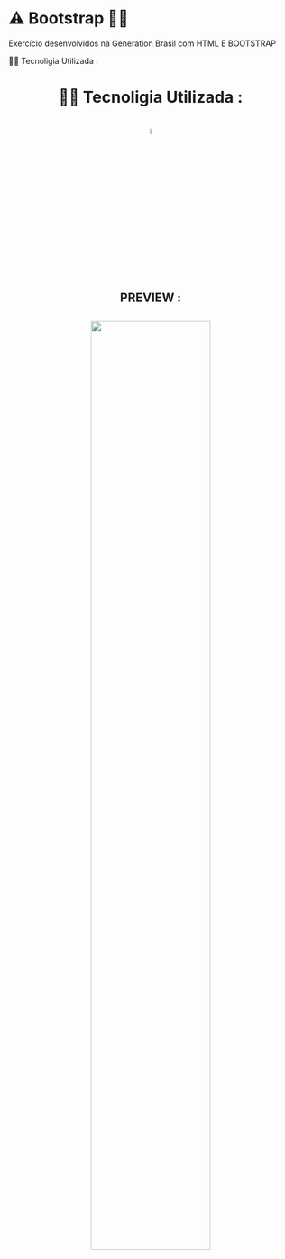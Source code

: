 #  ⚠ Bootstrap 👨‍💻
Exercício desenvolvidos na Generation Brasil com HTML E BOOTSTRAP

👨‍💻 Tecnoligia Utilizada :

  <h1  align="center">👨‍💻 Tecnoligia Utilizada :<h1>
  
   <p align="center">
<img src="https://img.shields.io/badge/Bootstrap-563D7C?style=for-the-badge&logo=bootstrap&logoColor=white" style="width: 05%;">
</p>
<br>

  <h2  align="center"> PREVIEW  :<h2>
        
      
 <p align="center">
<img src="https://media.giphy.com/media/YkLc9Xfcyj3bcmBfIy/giphy.gif" style="width: 65%;">
</p>

